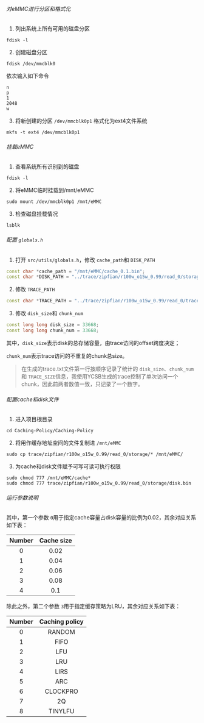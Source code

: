 ###### 对eMMC进行分区和格式化

1. 列出系统上所有可用的磁盘分区

```shell
fdisk -l
```

2. 创建磁盘分区

```shell
fdisk /dev/mmcblk0
```

依次输入如下命令

```shell
n
p
1
2048
w
```

3. 将新创建的分区 `/dev/mmcblk0p1` 格式化为ext4文件系统

```shell
mkfs -t ext4 /dev/mmcblk0p1
```

###### 挂载eMMC

1. 查看系统所有识别到的磁盘

```shell
fdisk -l
```

2. 将eMMC临时挂载到/mnt/eMMC

```shell
sudo mount /dev/mmcblk0p1 /mnt/eMMC
```

3. 检查磁盘挂载情况

```shell
lsblk
```

###### 配置 `globals.h`

1. 打开 `src/utils/globals.h`，修改 `cache_path`和 `DISK_PATH`

```c++
const char *cache_path = "/mnt/eMMC/cache_0.1.bin";
const char *DISK_PATH = "../trace/zipfian/r100w_o15w_0.99/read_0/storage/disk.bin";
```

2. 修改 `TRACE_PATH`

```C++
const char *TRACE_PATH = "../trace/zipfian/r100w_o15w_0.99/read_0/trace.txt";
```

3. 修改 `disk_size`和 `chunk_num`

```C++
const long long disk_size = 33668;
const long long chunk_num = 33668;
```

其中，`disk_size`表示disk的总存储容量，由trace访问的offset跨度决定；

`chunk_num`表示trace访问的不重复的chunk总size。

> 在生成的trace.txt文件第一行按顺序记录了统计的 `disk_size`、`chunk_num`和 `TRACE_SIZE`信息，我使用YCSB生成的trace控制了单次访问一个chunk，因此前两者数值一致，只记录了一个数字。

###### 配置cache和disk文件

1. 进入项目根目录

```shell
cd Caching-Policy/Caching-Policy
```

2. 将用作缓存地址空间的文件复制进 `/mnt/eMMC`

```shell
sudo cp trace/zipfian/r100w_o15w_0.99/read_0/storage/* /mnt/eMMC/
```

3. 为cache和disk文件赋予可写可读可执行权限

```shell
sudo chmod 777 /mnt/eMMC/cache*
sudo chmod 777 trace/zipfian/r100w_o15w_0.99/read_0/storage/disk.bin
```

###### 运行参数说明

其中，第一个参数 `0`用于指定cache容量占disk容量的比例为0.02，其余对应关系如下表：

| Number | Cache size |
| :----: | :--------: |
|   0    |    0.02    |
|   1    |    0.04    |
|   2    |    0.06    |
|   3    |    0.08    |
|   4    |    0.1     |

除此之外，第二个参数 `3`用于指定缓存策略为LRU，其余对应关系如下表：

| Number | Caching policy |
| :----: | :------------: |
|   0    |     RANDOM     |
|   1    |      FIFO      |
|   2    |      LFU       |
|   3    |      LRU       |
|   4    |      LIRS      |
|   5    |      ARC       |
|   6    |    CLOCKPRO    |
|   7    |       2Q       |
|   8    |    TINYLFU     |
